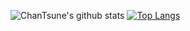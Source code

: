 ![ChanTsune's github stats](https://github-readme-stats.vercel.app/api?username=ChanTsune&count_private=true&include_all_commits=true)
[![Top Langs](https://github-readme-stats.vercel.app/api/top-langs/?username=ChanTsune&layout=compact)](https://github.com/anuraghazra/github-readme-stats)  

<!--
**ChanTsune/ChanTsune** is a ✨ _special_ ✨ repository because its `README.md` (this file) appears on your GitHub profile.

Here are some ideas to get you started:

- 🔭 I’m currently working on ...
- 🌱 I’m currently learning ...
- 👯 I’m looking to collaborate on ...
- 🤔 I’m looking for help with ...
- 💬 Ask me about ...
- 📫 How to reach me: ...
- 😄 Pronouns: ...
- ⚡ Fun fact: ...
-->

